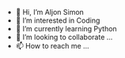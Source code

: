 - 👋 Hi, I’m Aljon Simon
- 👀 I’m interested in Coding
- 🌱 I’m currently learning Python
- 💞️ I’m looking to collaborate ...
- 📫 How to reach me ...

<!---
simonaljon29/simonaljon29 is a ✨ special ✨ repository because its `README.md` (this file) appears on your GitHub profile.
You can click the Preview link to take a look at your changes.
--->

